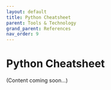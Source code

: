 ```yaml
---
layout: default
title: Python Cheatsheet
parent: Tools & Technology
grand_parent: References
nav_order: 9
---
```


# Python Cheatsheet

(Content coming soon...)
